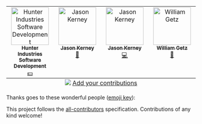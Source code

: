 <!-- (dl (# Contributors ✨)) -->

<!-- ALL-CONTRIBUTORS-LIST:START - Do not remove or modify this section -->
<!-- prettier-ignore-start -->
<!-- markdownlint-disable -->
<table>
  <tbody>
    <tr>
      <td align="center" valign="top" width="14.28%"><a href="https://github.com/Hunter-Industries"><img src="https://avatars.githubusercontent.com/u/30634197?v=4?s=100" width="100px;" alt="Hunter Industries Software Development"/><br /><sub><b>Hunter Industries Software Development</b></sub></a><br /><a href="#financial-Hunter-Industries" title="Financial">💵</a></td>
      <td align="center" valign="top" width="14.28%"><a href="https://github.com/jason-kerney"><img src="https://avatars.githubusercontent.com/u/5097968?v=4?s=100" width="100px;" alt="Jason Kerney"/><br /><sub><b>Jason Kerney</b></sub></a><br /><a href="#ideas-jason-kerney" title="Ideas, Planning, & Feedback">🤔</a></td>
      <td align="center" valign="top" width="14.28%"><a href="https://github.com/JKerney-HunterIndustries"><img src="https://avatars.githubusercontent.com/u/16826501?v=4?s=100" width="100px;" alt="Jason Kerney"/><br /><sub><b>Jason Kerney</b></sub></a><br /><a href="https://github.com/jason-kerney/WorkMood/commits?author=JKerney-HunterIndustries" title="Code">💻</a></td>
      <td align="center" valign="top" width="14.28%"><a href="https://github.com/willegetz"><img src="https://avatars.githubusercontent.com/u/3326805?v=4?s=100" width="100px;" alt="William Getz"/><br /><sub><b>William Getz</b></sub></a><br /><a href="#userTesting-willegetz" title="User Testing">📓</a></td>
    </tr>
  </tbody>
  <tfoot>
    <tr>
      <td align="center" size="13px" colspan="7">
        <img src="https://raw.githubusercontent.com/all-contributors/all-contributors-cli/1b8533af435da9854653492b1327a23a4dbd0a10/assets/logo-small.svg">
          <a href="https://all-contributors.js.org/docs/en/bot/usage">Add your contributions</a>
        </img>
      </td>
    </tr>
  </tfoot>
</table>

<!-- markdownlint-restore -->
<!-- prettier-ignore-end -->

<!-- ALL-CONTRIBUTORS-LIST:END -->

Thanks goes to these wonderful people ([emoji key](https://allcontributors.org/docs/en/emoji-key)):

<!-- ALL-CONTRIBUTORS-LIST:START - Do not remove or modify this section -->
<!-- prettier-ignore-start -->
<!-- markdownlint-disable -->
<!-- markdownlint-restore -->
<!-- prettier-ignore-end -->
<!-- ALL-CONTRIBUTORS-LIST:END -->

This project follows the [all-contributors](https://github.com/all-contributors/all-contributors) specification. Contributions of any kind welcome!
